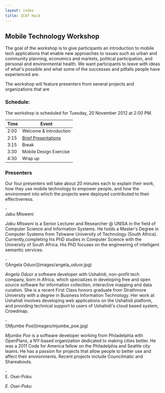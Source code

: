 ```yaml
---
layout: index
title: ICAT Hack
---
```



## Mobile Technology Workshop

The goal of the workshop is to give participants an introduction to mobile tech
applications that enable new approaches to issues such as urban and community
planning, economics and markets, political participation, and personal and
environmental health. We want participants to leave with ideas of what's
possible and what some of the successes and pitfalls people have experienced are.

The workshop will feature presenters from several projects and organizations
that are 


### Schedule:

The workshop is scheduled for Tuesday, 20 November 2012 at 2:00 PM.

  Time  | Event
--------|--------
  2:00  | Welcome & Introduction
  2:15  | [Brief Presentations](#Presenters)
  3:15  | Break
  3:30  | Mobile Design Exercise
  4:30  | Wrap up
  
### Presenters

Our four presenters will take about 20 minutes each to explain their
work, how they use mobile technology to empower people, and how the 
environment into which the projects were deployed contributed to their
effectiveness.

<div class="presenter-start">-</div>
Jabu Mtsweni

*Jabu Mtsweni* is a Senior Lecturer and Researcher @ UNISA in the field of
Computer Science and Information Systems. He holds a Master's Degree in Computer
Systems from Tshwane University of Technology (South Africa).
Currently,completing his PhD studies in Computer Science with the University of
South Africa. His PhD focuses on the engineering of intelligent semantic
services.

<div class="presenter-start">-</div>
![Angela Oduor](images/angela_oduor.jpg)

*Angela Oduor* a software developer with Ushahidi, non-profit tech company, born
in Africa, which specializes in developing free and open source software for
information collection, interactive mapping and data curation. She is a recent
First Class honors graduate from Strathmore University with a degree in Business
Information Technology. Her work at Ushahidi involves developing web
applications on the Ushahidi platform, and providing technical support to users
of Ushahidi's cloud based system, Crowdmap.

<div class="presenter-start">-</div>
![Mjumbe Poe](images/mjumbe_poe.jpg)

*Mjumbe Poe* is a software developer working from Philadelphia with OpenPlans, a
NY-based organization dedicated to making cities better. He was a 2011 Code for
America fellow on the Philadelphia and Seattle city teams. He has a passion for
projects that allow people to better use and affect their environments. Recent
projects include Councilmatic and Shareabouts.

<div class="presenter-start">-</div>
E. Osei-Poku

*E. Osei-Poku*


